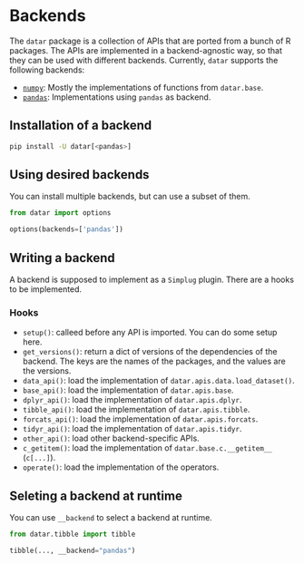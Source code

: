 # Backends

The `datar` package is a collection of APIs that are ported from a bunch of R packages. The APIs are implemented in a backend-agnostic way, so that they can be used with different backends. Currently, `datar` supports the following backends:

- [`numpy`](https://github.com/pwwang/datar-numpy): Mostly the implementations of functions from `datar.base`.
- [`pandas`](https://github.com/pwwang/datar-pandas): Implementations using `pandas` as backend.

## Installation of a backend

```bash
pip install -U datar[<pandas>]
```

## Using desired backends

You can install multiple backends, but can use a subset of them.

```python
from datar import options

options(backends=['pandas'])
```

## Writing a backend

A backend is supposed to implement as a `Simplug` plugin. There are a hooks to be implemented.

### Hooks

- `setup()`: calleed before any API is imported. You can do some setup here.
- `get_versions()`: return a dict of versions of the dependencies of the backend. The keys are the names of the packages, and the values are the versions.
- `data_api()`: load the implementation of `datar.apis.data.load_dataset()`.
- `base_api()`: load the implementation of `datar.apis.base`.
- `dplyr_api()`: load the implementation of `datar.apis.dplyr`.
- `tibble_api()`: load the implementation of `datar.apis.tibble`.
- `forcats_api()`: load the implementation of `datar.apis.forcats`.
- `tidyr_api()`: load the implementation of `datar.apis.tidyr`.
- `other_api()`: load other backend-specific APIs.
- `c_getitem()`: load the implementation of `datar.base.c.__getitem__` (`c[...]`).
- `operate()`: load the implementation of the operators.

## Seleting a backend at runtime

You can use `__backend` to select a backend at runtime.

```python
from datar.tibble import tibble

tibble(..., __backend="pandas")
```
